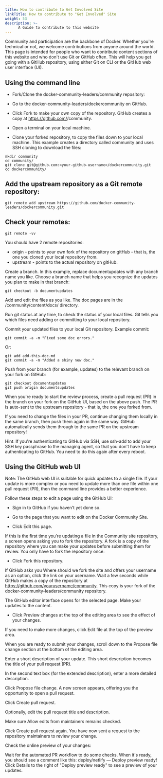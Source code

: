 ```yaml
---
title: How to contribute to Get Involved Site
linkTitle: How to contribute to "Get Involved" Site
weight: 53
description: >-
      A Guide to contribute to this website
---
```




Community and participation are the backbone of Docker. Whether you're technical or not, we welcome contributions from anyone around the world. This page is intended for people who want to contribute content sections of this website and who don't use Git or GitHub often. This will help you get going with a GitHub repository, using either Git on CLI or the GitHub web user interface (UI).

## Using the command line

- Fork/Clone the docker-community-leaders/community repository:

- Go to the docker-community-leaders/dockercommunity on GitHub.
- Click Fork to make your own copy of the repository. GitHub creates a copy at https://github.com/<your-github-username>/community.

- Open a terminal on your local machine.

- Clone your forked repository, to copy the files down to your local machine. This example creates a directory called community and uses SSH cloning to download the files:

```
mkdir community
cd community/
git clone git@github.com:<your-github-username>/dockercommunity.git
cd dockercommunity/
```

## Add the upstream repository as a Git remote repository:

```
git remote add upstream https://github.com/docker-community-leaders/dockercommunity.git
```

## Check your remotes:

```
git remote -vv
```

You should have 2 remote repositories:

- origin - points to your own fork of the repository on gitHub - that is, the one you cloned your local repository from.
- upstream - points to the actual repository on gitHub.

Create a branch. In this example, replace documentupdates with any branch name you like. Choose a branch name that helps you recognize the updates you plan to make in that branch:

```
git checkout -b documentupdates
```

Add and edit the files as you like. The doc pages are in the /community/content/docs/ directory.

Run git status at any time, to check the status of your local files. Git tells you which files need adding or committing to your local repository.

Commit your updated files to your local Git repository. Example commit:

```
git commit -a -m "Fixed some doc errors."
```

Or:

```
git add add-this-doc.md
git commit -a -m "Added a shiny new doc."
```

Push from your branch (for example, updates) to the relevant branch on your fork on GitHub:

```
git checkout documentupdates
git push origin documentsupdates
```

When you're ready to start the review process, create a pull request (PR) in the branch on your fork on the GitHub UI, based on the above push. The PR is auto-sent to the upstream repository - that is, the one you forked from.

If you need to change the files in your PR, continue changing them locally in the same branch, then push them again in the same way. GitHub automatically sends them through to the same PR on the upstream repository!

Hint: If you're authenticating to GitHub via SSH, use ssh-add to add your SSH key passphrase to the managing agent, so that you don't have to keep authenticating to GitHub. You need to do this again after every reboot.

## Using the GitHub web UI

Note: The GitHub web UI is suitable for quick updates to a single file. If your update is more complex or you need to update more than one file within one pull request (PR), then the command line provides a better experience.

Follow these steps to edit a page using the GitHub UI:

- Sign in to GitHub if you haven't yet done so.

- Go to the page that you want to edit on the Docker Community Site.

- Click Edit this page.

If this is the first time you're updating a file in the Community site repository, a screen opens asking you to fork the repository. A fork is a copy of the repository where you can make your updates before submitting them for review. You only have to fork the repository once:

- Click Fork this repository.

If GitHub asks you Where should we fork the site and offers your username as an option, click the link on your username.
Wait a few seconds while GitHub makes a copy of the repository at https://github.com/yourusername/community. This copy is your fork of the docker-community-leaders/community repository.

The GitHub editor interface opens for the selected page. Make your updates to the content.


- Click Preview changes at the top of the editing area to see the effect of your changes.

If you need to make more changes, click Edit file at the top of the preview area.

When you are ready to submit your changes, scroll down to the Propose file change section at the bottom of the editing area.

Enter a short description of your update. This short description becomes the title of your pull request (PR).

In the second text box (for the extended description), enter a more detailed description.

Click Propose file change. A new screen appears, offering you the opportunity to open a pull request.

Click Create pull request.

Optionally, edit the pull request title and description.

Make sure Allow edits from maintainers remains checked.

Click Create pull request again. You have now sent a request to the repository maintainers to review your change.

Check the online preview of your changes:

Wait for the automated PR workflow to do some checks. When it's ready, you should see a comment like this: deploy/netlify — Deploy preview ready!
Click Details to the right of "Deploy preview ready" to see a preview of your updates.
